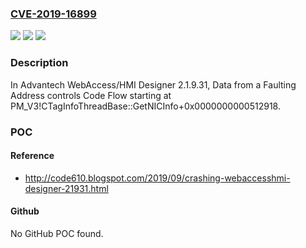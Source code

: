 ### [CVE-2019-16899](https://cve.mitre.org/cgi-bin/cvename.cgi?name=CVE-2019-16899)
![](https://img.shields.io/static/v1?label=Product&message=n%2Fa&color=blue)
![](https://img.shields.io/static/v1?label=Version&message=n%2Fa&color=blue)
![](https://img.shields.io/static/v1?label=Vulnerability&message=n%2Fa&color=brighgreen)

### Description

In Advantech WebAccess/HMI Designer 2.1.9.31, Data from a Faulting Address controls Code Flow starting at PM_V3!CTagInfoThreadBase::GetNICInfo+0x0000000000512918.

### POC

#### Reference
- http://code610.blogspot.com/2019/09/crashing-webaccesshmi-designer-21931.html

#### Github
No GitHub POC found.

